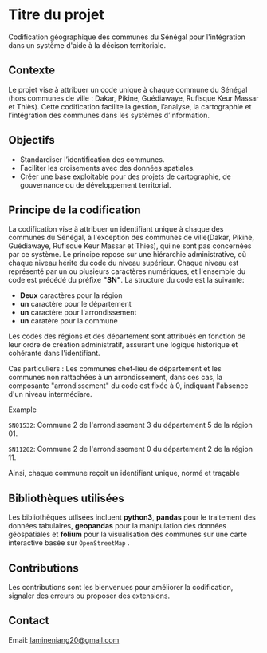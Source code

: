 # Titre du projet
Codification géographique des communes du Sénégal pour l'intégration dans un système d'aide à la décison territoriale.
## Contexte
Le projet vise à attribuer un code unique à chaque commune du Sénégal (hors communes de ville : Dakar, Pikine, Guédiawaye, Rufisque Keur Massar et Thiès). Cette codification facilite la gestion, l’analyse, la cartographie et l’intégration des communes dans les systèmes d’information.
## Objectifs
* Standardiser l’identification des communes.
* Faciliter les croisements avec des données spatiales.
* Créer une base exploitable pour des projets de cartographie, de gouvernance ou de développement territorial.
## Principe de la codification
La codification vise à attribuer un identifiant unique à chaque des communes du Sénégal, à l'exception des communes de ville(Dakar, Pikine, Guédiawaye, Rufisque Keur Massar et Thies), qui ne sont pas concernées par ce système. Le principe repose sur une hiérarchie administrative, où chaque niveau hérite du code du niveau supérieur. Chaque niveau est représenté par un ou plusieurs caractères numériques, et l'ensemble du code est précédé du préfixe **"SN"**. La structure du code est la suivante:
* **Deux** caractères pour la région
* **un** caractère pour le département
* **un** caractère pour l'arrondissement
* **un** caratère pour la commune

Les codes des régions et des département sont attribués en fonction de leur ordre de création administratif, assurant une logique historique et cohérante dans l'identifiant.

Cas particuliers : Les communes chef-lieu de département et les communes non rattachées à un arrondissement, dans ces cas, la composante "arrondissement" du code est fixée à 0, indiquant l'absence d'un niveau intermédiare.

Example

`SN01532`: Commune 2 de l'arrondissement 3 du département 5 de la région 01.

`SN11202`: Commune 2 de l'arrondissement 0 du département 2 de la région 11.

Ainsi, chaque commune reçoit un identifiant unique, normé et traçable

## Bibliothèques utilisées
Les bibliothèques utlisées incluent **python3**,  **pandas** pour le traitement des données tabulaires, **geopandas** pour la manipulation des données géospatiales et **folium** pour la visualisation des communes sur une carte interactive basée sur `OpenStreetMap`
.

## Contributions
Les contributions sont les bienvenues pour améliorer la codification, signaler des erreurs ou proposer des extensions.
## Contact
Email: [lamineniang20@gmail.com](mailto:lamineniang20@gmail.com)

